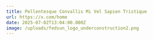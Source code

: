 ```yaml
---
title: Pellentesque Convallis Mi Vel Sapien Tristique
url: https://x.com/home
date: 2025-07-02T13:04:00.000Z
image: /uploads/fedsun_logo_underconstruction2.png
---
```

